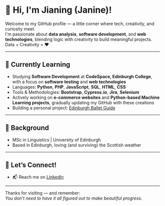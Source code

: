 # 👋 Hi, I'm Jianing (Janine)!

Welcome to my GitHub profile — a little corner where tech, creativity, and curiosity meet.  
I'm passionate about **data analysis**, **software development**, and **web technologies**, blending logic with creativity to build meaningful projects.
Data + Creativity = ❤️  

---

## 🌱 Currently Learning

- Studying **Software Development** at **CodeSpace, Edinburgh College**, with a focus on **software testing** and **web technologies**
- Languages: **Python**, **PHP**, **JavaScript**, **SQL**, **HTML**, **CSS**
- Tools & Methodologies: **Bootstrap**, **Cypress.io**, **Jira**, **Selenium**
- Actively working on **e-commerce websites** and **Python-based Machine Learning projects**, gradually updating my GitHub with these creations
- Building a personal project: [Edinburgh Ballet Guide](https://jianingz-janine.github.io/BalletCore/)

---

## 🧠 Background

- MSc in Linguistics | University of Edinburgh   
- Based in Edinburgh, loving (and surviving) the Scottish weather 

---

## 🌸 Let’s Connect!

- 📬 Reach me on [LinkedIn](https://www.linkedin.com/in/jnz-uk/)

---

Thanks for visiting — and remember:  
*You don’t need to have it all figured out to make beautiful progress.* 
